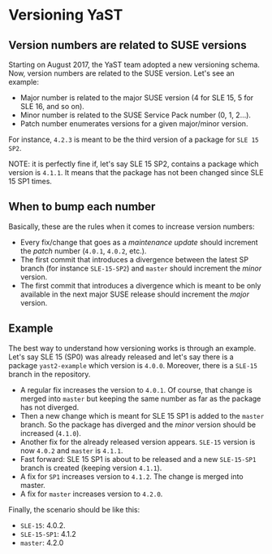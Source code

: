 Versioning YaST
===============

Version numbers are related to SUSE versions
--------------------------------------------

Starting on August 2017, the YaST team adopted a new versioning schema.
Now, version numbers are related to the SUSE version. Let's see an example:

* Major number is related to the major SUSE version (4 for SLE 15, 5 for
  SLE 16, and so on).
* Minor number is related to the SUSE Service Pack number (0, 1, 2...).
* Patch number enumerates versions for a given major/minor version.

For instance, `4.2.3` is meant to be the third version of a package for
`SLE 15 SP2`.

NOTE: it is perfectly fine if, let's say SLE 15 SP2, contains a package which
version is `4.1.1`.  It means that the package has not been changed since SLE
15 SP1 times.

When to bump each number
------------------------

Basically, these are the rules when it comes to increase version numbers:

* Every fix/change that goes as a *maintenance update* should increment the
  *patch* number (`4.0.1`, `4.0.2`, etc.).
* The first commit that introduces a divergence between the latest SP
  branch (for instance `SLE-15-SP2`) and `master` should increment the *minor*
  version.
* The first commit that introduces a divergence which is meant to be only
  available in the next major SUSE release should increment the *major*
  version.

Example
-------

The best way to understand how versioning works is through an example. Let's
say SLE 15 (SP0) was already released and let's say there is a package
`yast2-example` which version is `4.0.0`. Moreover, there is a `SLE-15` branch
in the repository.

* A regular fix increases the version to `4.0.1`. Of course, that change
  is merged into `master` but keeping the same number as far as the package
  has not diverged.
* Then a new change which is meant for SLE 15 SP1 is added to the `master`
  branch. So the package has diverged and the *minor* version should be
  increased (`4.1.0`).
* Another fix for the already released version appears. `SLE-15` version is now
  `4.0.2` and `master` is `4.1.1`.
* Fast forward: SLE 15 SP1 is about to be released and a new `SLE-15-SP1` branch
  is created (keeping version `4.1.1`).
* A fix for `SP1` increases version to `4.1.2`. The change is merged into master.
* A fix for `master` increases version to `4.2.0`.

Finally, the scenario should be like this:

* `SLE-15`: 4.0.2.
* `SLE-15-SP1`: 4.1.2
* `master`: 4.2.0
